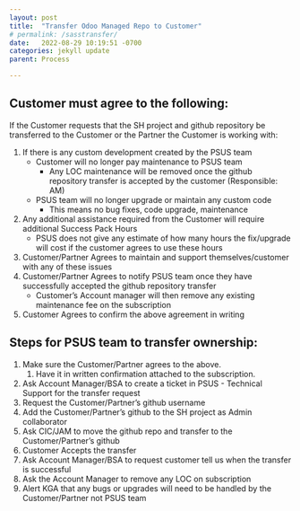 ```yaml
---
layout: post
title:  "Transfer Odoo Managed Repo to Customer"
# permalink: /sasstransfer/
date:   2022-08-29 10:19:51 -0700
categories: jekyll update
parent: Process

---
```


## Customer must agree to the following:

If the Customer requests that the SH project and github repository be transferred to the Customer or the Partner the Customer is working with:
1. If there is any custom development created by the PSUS team
   - Customer will no longer pay maintenance to PSUS team
     - Any LOC maintenance will be removed once the github repository transfer is accepted by the customer (Responsible: AM)
   - PSUS team will no longer upgrade or maintain any custom code
     - This means no bug fixes, code upgrade, maintenance
2. Any additional assistance required from the Customer will require additional Success Pack Hours
   - PSUS does not give any estimate of how many hours the fix/upgrade will cost if the customer agrees to use these hours
3. Customer/Partner Agrees to maintain and support themselves/customer with any of these issues
4. Customer/Partner Agrees to notify PSUS team once they have successfully accepted the github repository transfer
   - Customer’s Account manager will then remove any existing maintenance fee on the subscription
5. Customer Agrees to confirm the above agreement in writing

## Steps for PSUS team to transfer ownership:

1. Make sure the Customer/Partner agrees to the above. 
   1. Have it in written confirmation attached to the subscription.
2. Ask Account Manager/BSA to create a ticket in PSUS - Technical Support for the transfer request
3. Request the Customer/Partner’s github username
4. Add the Customer/Partner’s github to the SH project as Admin collaborator
5. Ask CIC/JAM to move the github repo and transfer to the Customer/Partner’s github
6. Customer Accepts the transfer
7. Ask Account Manager/BSA to request customer tell us when the transfer is successful
8. Ask the Account Manager to remove any LOC on subscription
9. Alert KGA that any bugs or upgrades will need to be handled by the Customer/Partner not PSUS team
